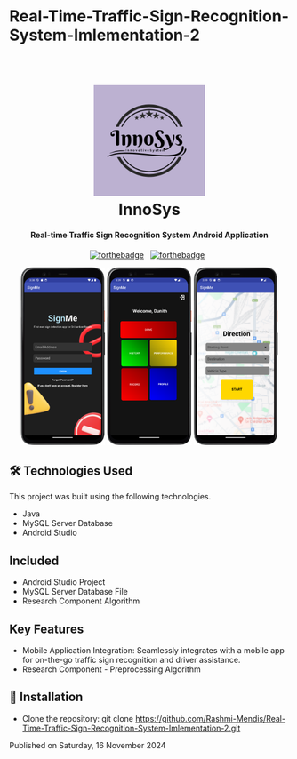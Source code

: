 
# Real-Time-Traffic-Sign-Recognition-System-Imlementation-2

<h1 align="center">
  <br>
  <img src="assets/Innosys.png" alt="innosys" width="200"></a>
  <br>
  InnoSys
  <br>
</h1>

<h4 align="center">Real-time Traffic Sign Recognition System Android Application </h4>

<center>
  
  [![forthebadge](https://forthebadge.com/images/badges/built-for-android.svg)](https://forthebadge.com)
&nbsp;
[![forthebadge](https://forthebadge.com/images/badges/made-with-java.svg)](https://forthebadge.com)
&nbsp;

</center>

<div align="center">
    <img alt="Demo" src="assets/1.png" width="30%" />
    <img alt="Demo" src="assets/2.png" width="30%" />
    <img alt="Demo" src="assets/3.png" width="30%" />
</div>

## **🛠️ Technologies Used**

This project was built using the following technologies.

- Java
- MySQL Server Database
- Android Studio

## Included

- Android Studio Project
- MySQL Server Database File
- Research Component Algorithm

## Key Features

* Mobile Application Integration: Seamlessly integrates with a mobile app for on-the-go traffic sign recognition and driver assistance.
* Research Component - Preprocessing Algorithm

## **🚀 Installation**
- Clone the repository: git clone https://github.com/Rashmi-Mendis/Real-Time-Traffic-Sign-Recognition-System-Imlementation-2.git

Published on 	Saturday, 16 November 2024


